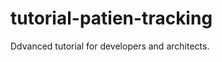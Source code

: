 tutorial-patien-tracking
========================

Ddvanced tutorial for developers and architects.

